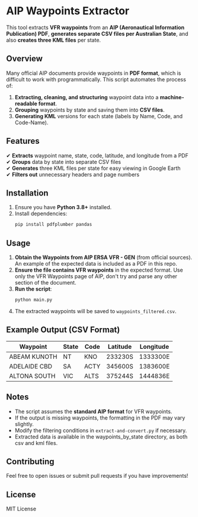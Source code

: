 # **AIP Waypoints Extractor**

This tool extracts **VFR waypoints** from an **AIP (Aeronautical Information Publication) PDF**, **generates separate CSV files per Australian State**, and also **creates three KML files** per state.

## **Overview**
Many official AIP documents provide waypoints in **PDF format**, which is difficult to work with programmatically. This script automates the process of:

1. **Extracting, cleaning, and structuring** waypoint data into a **machine-readable format**.  
2. **Grouping** waypoints by state and saving them into **CSV files**.  
3. **Generating KML** versions for each state (labels by Name, Code, and Code-Name).

## **Features**
✔ **Extracts** waypoint name, state, code, latitude, and longitude from a PDF  
✔ **Groups** data by state into separate CSV files  
✔ **Generates** three KML files per state for easy viewing in Google Earth  
✔ **Filters out** unnecessary headers and page numbers  

## **Installation**
1. Ensure you have **Python 3.8+** installed.
2. Install dependencies:
   ```bash
   pip install pdfplumber pandas

## **Usage**
1. **Obtain the Waypoints from AIP ERSA VFR - GEN** (from official sources). An example of the expected data is included as a PDF in this repo.
2. **Ensure the file contains VFR waypoints** in the expected format. Use only the VFR Waypoints page of AIP, don't try and parse any other section of the document.
3. **Run the script**:
   ```bash
   python main.py
   ```
4. The extracted waypoints will be saved to `waypoints_filtered.csv`.

## **Example Output (CSV Format)**
| Waypoint          | State | Code | Latitude  | Longitude  |
|------------------|------|------|-----------|------------|
| ABEAM KUNOTH    | NT   | KNO  | 233230S   | 1333300E   |
| ADELAIDE CBD    | SA   | ACTY | 345600S   | 1383600E   |
| ALTONA SOUTH    | VIC  | ALTS | 375244S   | 1444836E   |

## **Notes**
- The script assumes the **standard AIP format** for VFR waypoints.
- If the output is missing waypoints, the formatting in the PDF may vary slightly.
- Modify the filtering conditions in `extract-and-convert.py` if necessary.
- Extracted data is available in the waypoints_by_state directory, as both csv and kml files.

## **Contributing**
Feel free to open issues or submit pull requests if you have improvements!

## **License**
MIT License


